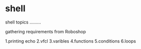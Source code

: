 # shell
shell topics
.........

gathering requirements from Roboshop

1.printing
echo
2.vfcl
3.varibles
4.functions
5.conditions
6.loops
 